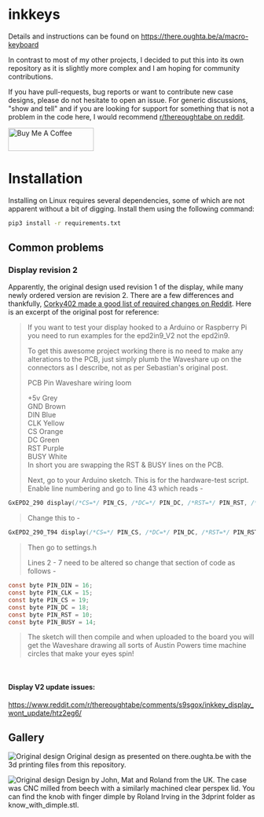 # inkkeys
Details and instructions can be found on https://there.oughta.be/a/macro-keyboard

In contrast to most of my other projects, I decided to put this into its own repository as it is slightly more complex and I am hoping for community contributions.

If you have pull-requests, bug reports or want to contribute new case designs, please do not hesitate to open an issue. For generic discussions, "show and tell" and if you are looking for support for something that is not a problem in the code here, I would recommend [r/thereoughtabe on reddit](https://www.reddit.com/r/thereoughtabe/).

<a href="https://www.buymeacoffee.com/there.oughta.be" target="_blank"><img src="https://cdn.buymeacoffee.com/buttons/v2/default-blue.png" alt="Buy Me A Coffee" height="47" width="174" ></a>

# Installation
Installing on Linux requires several dependencies, some of which are not apparent without a bit of digging. Install them using the following command:

```bash
pip3 install -r requirements.txt
```

## Common problems

### Display revision 2
Apparently, the original design used revision 1 of the display, while many newly ordered version are revision 2. There are a few differences and thankfully, [Corky402 made a good list of required changes on Reddit](https://www.reddit.com/r/arduino/comments/l4wxxf/the_hardware_is_assembled_and_passed_all_tests/gqovq1j?utm_source=share&utm_medium=web2x&context=3). Here is an excerpt of the original post for reference:
>If you want to test your display hooked to a Arduino or Raspberry Pi you need to run examples for the epd2in9_V2 not the epd2in9.
>
>To get this awesome project working there is no need to make any alterations to the PCB, just simply plumb the Waveshare up on the connectors as I describe, not as per Sebastian's original post.
>
>PCB Pin Waveshare wiring loom
>
>+5v Grey  
>GND Brown  
>DIN Blue  
>CLK Yellow  
>CS Orange  
>DC Green  
>RST Purple  
>BUSY White  
>In short you are swapping the RST & BUSY lines on the PCB.
>
>Next, go to your Arduino sketch. This is for the hardware-test script. Enable line numbering and go to line 43 which reads -
>
```c
GxEPD2_290 display(/*CS=*/ PIN_CS, /*DC=*/ PIN_DC, /*RST=*/ PIN_RST, /*BUSY=*/ PIN_BUSY);
```
>
>Change this to -

```c
GxEPD2_290_T94 display(/*CS=*/ PIN_CS, /*DC=*/ PIN_DC, /*RST=*/ PIN_RST, /*BUSY=*/ PIN_BUSY);
```

>Then go to settings.h
>
>Lines 2 - 7 need to be altered so change that section of code as follows -
```c
const byte PIN_DIN = 16;
const byte PIN_CLK = 15;
const byte PIN_CS = 19;
const byte PIN_DC = 18;
const byte PIN_RST = 10;
const byte PIN_BUSY = 14;
```
>
>The sketch will then compile and when uploaded to the board you will get the Waveshare drawing all sorts of Austin Powers time machine circles that make your eyes spin! 

<br>

#### Display V2 update issues:
https://www.reddit.com/r/thereoughtabe/comments/s9sgox/inkkey_display_wont_update/htz2eg6/

## Gallery

![Original design](img/original.jpg?raw=true "Original design as presented on there.oughta.be with the 3d printing files from this repository.")
Original design as presented on there.oughta.be with the 3d printing files from this repository.

![Original design](img/john_mat_roland.jpg?raw=true "Design by John, Mat and Roland from the UK. The case was CNC milled from beech with a similarly machined clear perspex lid.")
Design by John, Mat and Roland from the UK. The case was CNC milled from beech with a similarly machined clear perspex lid. You can find the knob with finger dimple by Roland Irving in the 3dprint folder as know_with_dimple.stl.

